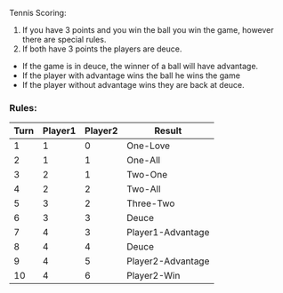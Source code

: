 Tennis Scoring:

1. If you have 3 points and you win the ball you win the game, however there are special rules.
2. If both have 3 points the players are deuce. 
- If the game is in deuce, the winner of a ball will have advantage.
- If the player with advantage wins the ball he wins the game
- If the player without advantage wins they are back at deuce.
### Rules:   

Turn | Player1 | Player2 | Result
---|---|---|---
1	|1	|0	|One-Love
2	|1	|1	|One-All
3	|2	|1	|Two-One
4	|2	|2	|Two-All
5	|3	|2	|Three-Two
6	|3	|3	|Deuce
7	|4	|3	|Player1-Advantage
8	|4	|4	|Deuce
9	|4	|5	|Player2-Advantage
10	|4	|6	|Player2-Win
